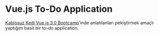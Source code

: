 # Vue.js To-Do Application

[Kablosuz Kedi Vue.js 3.0 Bootcamp](https://www.youtube.com/c/kablosuzkedii/featured)'inde anlatılanları pekiştirmek amaçlı yaptığım basit bir to-do application.